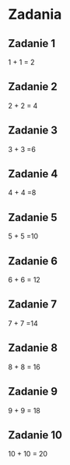# Zadania

## Zadanie 1
1 + 1 = 2

## Zadanie 2
2 + 2 = 4

## Zadanie 3
3 + 3 =6

## Zadanie 4
4 + 4 =8

## Zadanie 5
5 + 5 =10

## Zadanie 6
6 + 6 = 12

## Zadanie 7
7 + 7 =14

## Zadanie 8
8 + 8 = 16

## Zadanie 9
9 + 9 = 18

## Zadanie 10
10 + 10 = 20
